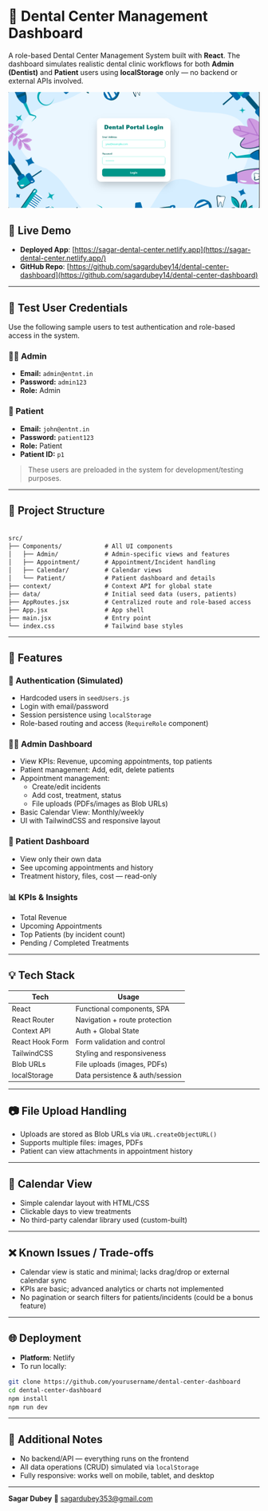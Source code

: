 
# 🦷 Dental Center Management Dashboard

A role-based Dental Center Management System built with **React**. The dashboard simulates realistic dental clinic workflows for both **Admin (Dentist)** and **Patient** users using **localStorage** only — no backend or external APIs involved.

![Root Screenshot](ss/root.png)


## 🚀 Live Demo

- **Deployed App**: [https://sagar-dental-center.netlify.app](https://sagar-dental-center.netlify.app/)
- **GitHub Repo**: [https://github.com/sagardubey14/dental-center-dashboard](https://github.com/sagardubey14/dental-center-dashboard)



---

## 🧪 Test User Credentials

Use the following sample users to test authentication and role-based access in the system.

### 👨‍💼 Admin

* **Email:** `admin@entnt.in`
* **Password:** `admin123`
* **Role:** Admin

### 👤 Patient

* **Email:** `john@entnt.in`
* **Password:** `patient123`
* **Role:** Patient
* **Patient ID:** `p1`

> These users are preloaded in the system for development/testing purposes.

---

## 📁 Project Structure

```

src/
├── Components/            # All UI components
│   ├── Admin/             # Admin-specific views and features
│   ├── Appointment/       # Appointment/Incident handling
│   ├── Calendar/          # Calendar views
│   └── Patient/           # Patient dashboard and details
├── context/               # Context API for global state
├── data/                  # Initial seed data (users, patients)
├── AppRoutes.jsx          # Centralized route and role-based access
├── App.jsx                # App shell
├── main.jsx               # Entry point
└── index.css              # Tailwind base styles

````

---

## 🧪 Features

### 🔐 Authentication (Simulated)
- Hardcoded users in `seedUsers.js`
- Login with email/password
- Session persistence using `localStorage`
- Role-based routing and access (`RequireRole` component)

### 🧑‍⚕️ Admin Dashboard
- View KPIs: Revenue, upcoming appointments, top patients
- Patient management: Add, edit, delete patients
- Appointment management:
  - Create/edit incidents
  - Add cost, treatment, status
  - File uploads (PDFs/images as Blob URLs)
- Basic Calendar View: Monthly/weekly
- UI with TailwindCSS and responsive layout

### 👤 Patient Dashboard
- View only their own data
- See upcoming appointments and history
- Treatment history, files, cost — read-only

### 📊 KPIs & Insights
- Total Revenue
- Upcoming Appointments
- Top Patients (by incident count)
- Pending / Completed Treatments

---

## 💡 Tech Stack

| Tech         | Usage                            |
|--------------|-----------------------------------|
| React        | Functional components, SPA        |
| React Router | Navigation + route protection     |
| Context API  | Auth + Global State               |
| React Hook Form | Form validation and control    |
| TailwindCSS  | Styling and responsiveness        |
| Blob URLs    | File uploads (images, PDFs)       |
| localStorage | Data persistence & auth/session   |

---

## 📷 File Upload Handling

- Uploads are stored as Blob URLs via `URL.createObjectURL()`
- Supports multiple files: images, PDFs
- Patient can view attachments in appointment history

---

## 📆 Calendar View

- Simple calendar layout with HTML/CSS
- Clickable days to view treatments
- No third-party calendar library used (custom-built)

---

## ❌ Known Issues / Trade-offs

- Calendar view is static and minimal; lacks drag/drop or external calendar sync
- KPIs are basic; advanced analytics or charts not implemented
- No pagination or search filters for patients/incidents (could be a bonus feature)

---

## 🌐 Deployment

- **Platform**:  Netlify 
- To run locally:

```bash
git clone https://github.com/yourusername/dental-center-dashboard
cd dental-center-dashboard
npm install
npm run dev
````

---

## 📌 Additional Notes

* No backend/API — everything runs on the frontend
* All data operations (CRUD) simulated via `localStorage`
* Fully responsive: works well on mobile, tablet, and desktop

---

**Sagar Dubey** 📧 [sagardubey353@gmail.com](mailto:sagardubey353@gmail.com)